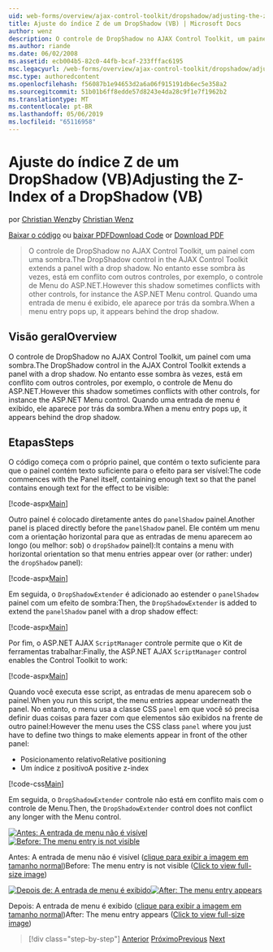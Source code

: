 ```yaml
---
uid: web-forms/overview/ajax-control-toolkit/dropshadow/adjusting-the-z-index-of-a-dropshadow-vb
title: Ajuste do índice Z de um DropShadow (VB) | Microsoft Docs
author: wenz
description: O controle de DropShadow no AJAX Control Toolkit, um painel com uma sombra. No entanto esse sombra às vezes, está em conflito com outros controles, para insta...
ms.author: riande
ms.date: 06/02/2008
ms.assetid: ecb004b5-82c0-44fb-bcaf-233fffac6195
msc.legacyurl: /web-forms/overview/ajax-control-toolkit/dropshadow/adjusting-the-z-index-of-a-dropshadow-vb
msc.type: authoredcontent
ms.openlocfilehash: f56087b1e94653d2a6a06f915191db6ec5e358a2
ms.sourcegitcommit: 51b01b6ff8edde57d8243e4da28c9f1e7f1962b2
ms.translationtype: MT
ms.contentlocale: pt-BR
ms.lasthandoff: 05/06/2019
ms.locfileid: "65116958"
---
```

# <a name="adjusting-the-z-index-of-a-dropshadow-vb"></a><span data-ttu-id="2c9bc-104">Ajuste do índice Z de um DropShadow (VB)</span><span class="sxs-lookup"><span data-stu-id="2c9bc-104">Adjusting the Z-Index of a DropShadow (VB)</span></span>

<span data-ttu-id="2c9bc-105">por [Christian Wenz](https://github.com/wenz)</span><span class="sxs-lookup"><span data-stu-id="2c9bc-105">by [Christian Wenz](https://github.com/wenz)</span></span>

<span data-ttu-id="2c9bc-106">[Baixar o código](http://download.microsoft.com/download/5/1/6/51652a81-500b-4f6b-88d3-617103e7941e/DropShadow1.vb.zip) ou [baixar PDF](http://download.microsoft.com/download/b/6/a/b6ae89ee-df69-4c87-9bfb-ad1eb2b23373/dropshadow1VB.pdf)</span><span class="sxs-lookup"><span data-stu-id="2c9bc-106">[Download Code](http://download.microsoft.com/download/5/1/6/51652a81-500b-4f6b-88d3-617103e7941e/DropShadow1.vb.zip) or [Download PDF](http://download.microsoft.com/download/b/6/a/b6ae89ee-df69-4c87-9bfb-ad1eb2b23373/dropshadow1VB.pdf)</span></span>

> <span data-ttu-id="2c9bc-107">O controle de DropShadow no AJAX Control Toolkit, um painel com uma sombra.</span><span class="sxs-lookup"><span data-stu-id="2c9bc-107">The DropShadow control in the AJAX Control Toolkit extends a panel with a drop shadow.</span></span> <span data-ttu-id="2c9bc-108">No entanto esse sombra às vezes, está em conflito com outros controles, por exemplo, o controle de Menu do ASP.NET.</span><span class="sxs-lookup"><span data-stu-id="2c9bc-108">However this shadow sometimes conflicts with other controls, for instance the ASP.NET Menu control.</span></span> <span data-ttu-id="2c9bc-109">Quando uma entrada de menu é exibido, ele aparece por trás da sombra.</span><span class="sxs-lookup"><span data-stu-id="2c9bc-109">When a menu entry pops up, it appears behind the drop shadow.</span></span>

## <a name="overview"></a><span data-ttu-id="2c9bc-110">Visão geral</span><span class="sxs-lookup"><span data-stu-id="2c9bc-110">Overview</span></span>

<span data-ttu-id="2c9bc-111">O controle de DropShadow no AJAX Control Toolkit, um painel com uma sombra.</span><span class="sxs-lookup"><span data-stu-id="2c9bc-111">The DropShadow control in the AJAX Control Toolkit extends a panel with a drop shadow.</span></span> <span data-ttu-id="2c9bc-112">No entanto esse sombra às vezes, está em conflito com outros controles, por exemplo, o controle de Menu do ASP.NET.</span><span class="sxs-lookup"><span data-stu-id="2c9bc-112">However this shadow sometimes conflicts with other controls, for instance the ASP.NET Menu control.</span></span> <span data-ttu-id="2c9bc-113">Quando uma entrada de menu é exibido, ele aparece por trás da sombra.</span><span class="sxs-lookup"><span data-stu-id="2c9bc-113">When a menu entry pops up, it appears behind the drop shadow.</span></span>

## <a name="steps"></a><span data-ttu-id="2c9bc-114">Etapas</span><span class="sxs-lookup"><span data-stu-id="2c9bc-114">Steps</span></span>

<span data-ttu-id="2c9bc-115">O código começa com o próprio painel, que contém o texto suficiente para que o painel contém texto suficiente para o efeito para ser visível:</span><span class="sxs-lookup"><span data-stu-id="2c9bc-115">The code commences with the Panel itself, containing enough text so that the panel contains enough text for the effect to be visible:</span></span>

[!code-aspx[Main](adjusting-the-z-index-of-a-dropshadow-vb/samples/sample1.aspx)]

<span data-ttu-id="2c9bc-116">Outro painel é colocado diretamente antes do `panelShadow` painel.</span><span class="sxs-lookup"><span data-stu-id="2c9bc-116">Another panel is placed directly before the `panelShadow` panel.</span></span> <span data-ttu-id="2c9bc-117">Ele contém um menu com a orientação horizontal para que as entradas de menu aparecem ao longo (ou melhor: sob) o `dropShadow` painel):</span><span class="sxs-lookup"><span data-stu-id="2c9bc-117">It contains a menu with horizontal orientation so that menu entries appear over (or rather: under) the `dropShadow` panel):</span></span>

[!code-aspx[Main](adjusting-the-z-index-of-a-dropshadow-vb/samples/sample2.aspx)]

<span data-ttu-id="2c9bc-118">Em seguida, o `DropShadowExtender` é adicionado ao estender o `panelShadow` painel com um efeito de sombra:</span><span class="sxs-lookup"><span data-stu-id="2c9bc-118">Then, the `DropShadowExtender` is added to extend the `panelShadow` panel with a drop shadow effect:</span></span>

[!code-aspx[Main](adjusting-the-z-index-of-a-dropshadow-vb/samples/sample3.aspx)]

<span data-ttu-id="2c9bc-119">Por fim, o ASP.NET AJAX `ScriptManager` controle permite que o Kit de ferramentas trabalhar:</span><span class="sxs-lookup"><span data-stu-id="2c9bc-119">Finally, the ASP.NET AJAX `ScriptManager` control enables the Control Toolkit to work:</span></span>

[!code-aspx[Main](adjusting-the-z-index-of-a-dropshadow-vb/samples/sample4.aspx)]

<span data-ttu-id="2c9bc-120">Quando você executa esse script, as entradas de menu aparecem sob o painel.</span><span class="sxs-lookup"><span data-stu-id="2c9bc-120">When you run this script, the menu entries appear underneath the panel.</span></span> <span data-ttu-id="2c9bc-121">No entanto, o menu usa a classe CSS `panel` em que você só precisa definir duas coisas para fazer com que elementos são exibidos na frente de outro painel:</span><span class="sxs-lookup"><span data-stu-id="2c9bc-121">However the menu uses the CSS class `panel` where you just have to define two things to make elements appear in front of the other panel:</span></span>

- <span data-ttu-id="2c9bc-122">Posicionamento relativo</span><span class="sxs-lookup"><span data-stu-id="2c9bc-122">Relative positioning</span></span>
- <span data-ttu-id="2c9bc-123">Um índice z positivo</span><span class="sxs-lookup"><span data-stu-id="2c9bc-123">A positive z-index</span></span>

[!code-css[Main](adjusting-the-z-index-of-a-dropshadow-vb/samples/sample5.css)]

<span data-ttu-id="2c9bc-124">Em seguida, o `DropShadowExtender` controle não está em conflito mais com o controle de Menu.</span><span class="sxs-lookup"><span data-stu-id="2c9bc-124">Then, the `DropShadowExtender` control does not conflict any longer with the Menu control.</span></span>

<span data-ttu-id="2c9bc-125">[![Antes: A entrada de menu não é visível](adjusting-the-z-index-of-a-dropshadow-vb/_static/image2.png)](adjusting-the-z-index-of-a-dropshadow-vb/_static/image1.png)</span><span class="sxs-lookup"><span data-stu-id="2c9bc-125">[![Before: The menu entry is not visible](adjusting-the-z-index-of-a-dropshadow-vb/_static/image2.png)](adjusting-the-z-index-of-a-dropshadow-vb/_static/image1.png)</span></span>

<span data-ttu-id="2c9bc-126">Antes: A entrada de menu não é visível ([clique para exibir a imagem em tamanho normal](adjusting-the-z-index-of-a-dropshadow-vb/_static/image3.png))</span><span class="sxs-lookup"><span data-stu-id="2c9bc-126">Before: The menu entry is not visible ([Click to view full-size image](adjusting-the-z-index-of-a-dropshadow-vb/_static/image3.png))</span></span>

<span data-ttu-id="2c9bc-127">[![Depois de: A entrada de menu é exibido](adjusting-the-z-index-of-a-dropshadow-vb/_static/image5.png)](adjusting-the-z-index-of-a-dropshadow-vb/_static/image4.png)</span><span class="sxs-lookup"><span data-stu-id="2c9bc-127">[![After: The menu entry appears](adjusting-the-z-index-of-a-dropshadow-vb/_static/image5.png)](adjusting-the-z-index-of-a-dropshadow-vb/_static/image4.png)</span></span>

<span data-ttu-id="2c9bc-128">Depois: A entrada de menu é exibido ([clique para exibir a imagem em tamanho normal](adjusting-the-z-index-of-a-dropshadow-vb/_static/image6.png))</span><span class="sxs-lookup"><span data-stu-id="2c9bc-128">After: The menu entry appears ([Click to view full-size image](adjusting-the-z-index-of-a-dropshadow-vb/_static/image6.png))</span></span>

> [!div class="step-by-step"]
> <span data-ttu-id="2c9bc-129">[Anterior](manipulating-dropshadow-properties-from-client-code-cs.md)
> [Próximo](manipulating-dropshadow-properties-from-client-code-vb.md)</span><span class="sxs-lookup"><span data-stu-id="2c9bc-129">[Previous](manipulating-dropshadow-properties-from-client-code-cs.md)
[Next](manipulating-dropshadow-properties-from-client-code-vb.md)</span></span>

